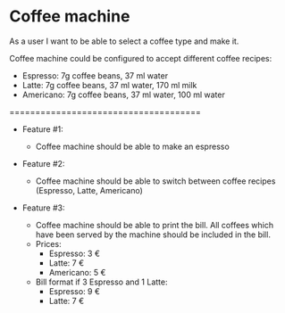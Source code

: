 # Coffee machine

As a user I want to be able to select a coffee type and make it.

Coffee machine could be configured to accept different coffee recipes:
- Espresso: 7g coffee beans, 37 ml water
- Latte: 7g coffee beans, 37 ml water, 170 ml milk
- Americano: 7g coffee beans, 37 ml water, 100 ml water

=====================================

- Feature #1: 
  - Coffee machine should be able to make an espresso

- Feature #2: 
  - Coffee machine should be able to switch between coffee recipes (Espresso, Latte, Americano)

- Feature #3:
  - Coffee machine should be able to print the bill. All coffees which have been served by the machine should be included in the bill.
  - Prices:
    - Espresso: 3 €
    - Latte: 7 €
    - Americano: 5 €
  - Bill format if 3 Espresso and 1 Latte:
    - Espresso: 9 €
    - Latte: 7 € 